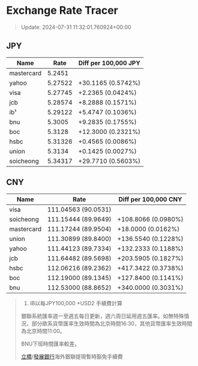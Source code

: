 # Exchange Rate Tracer

> Update: 2024-07-31 11:32:01.760924+00:00

## JPY

| Name       |    Rate | Diff per 100,000 JPY   |
|------------|---------|------------------------|
| mastercard | 5.2451  |                        |
| yahoo      | 5.27522 | +30.1165 (0.5742%)     |
| visa       | 5.27745 | +2.2365 (0.0424%)      |
| jcb        | 5.28574 | +8.2888 (0.1571%)      |
| ib¹        | 5.29122 | +5.4747 (0.1036%)      |
| bnu        | 5.3005  | +9.2835 (0.1755%)      |
| boc        | 5.3128  | +12.3000 (0.2321%)     |
| hsbc       | 5.31326 | +0.4565 (0.0086%)      |
| union      | 5.3134  | +0.1425 (0.0027%)      |
| soicheong  | 5.34317 | +29.7710 (0.5603%)     |

## CNY

| Name       | Rate                | Diff per 100,000 CNY   |
|------------|---------------------|------------------------|
| visa       | 111.04563	(90.0531) |                        |
| soicheong  | 111.15444	(89.9649) | +108.8066 (0.0980%)    |
| mastercard | 111.17244	(89.9504) | +18.0000 (0.0162%)     |
| union      | 111.30899	(89.8400) | +136.5540 (0.1228%)    |
| yahoo      | 111.44123	(89.7334) | +132.2333 (0.1188%)    |
| jcb        | 111.64482	(89.5698) | +203.5905 (0.1827%)    |
| hsbc       | 112.06216	(89.2362) | +417.3422 (0.3738%)    |
| boc        | 112.19000	(89.1345) | +127.8400 (0.1141%)    |
| bnu        | 112.53000	(88.8652) | +340.0000 (0.3031%)    |


> 1. IB以每JPY100,000 +USD2 手續費計算
>
> 銀聯系統匯率週一至週五每日更新，週六周日延用週五匯率。如無特殊情況，部分歐系貨幣匯率生效時間為北京時間16:30，其他貨幣匯率生效時間為北京時間11:00。
>
> BNU下班時間匯率較差。
>
> [立橋](https://www.wlbank.com.mo/uploads/ueditor/file/20181211/1544536513900230.pdf)/[發展銀行](https://www.mdb.com.mo/Service_Charges_20230728.pdf)海外銀聯提現暫時豁免手續費

